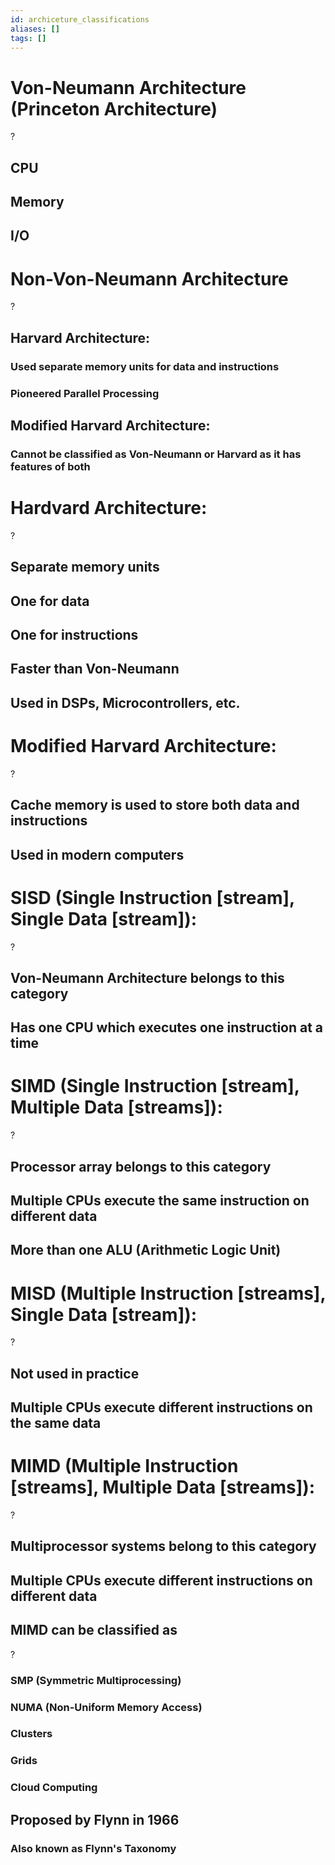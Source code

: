 ```yaml
---
id: archiceture_classifications
aliases: []
tags: []
---
```


# Von-Neumann Architecture (Princeton Architecture)
?
## CPU
## Memory
## I/O

# Non-Von-Neumann Architecture
?
## Harvard Architecture:
### Used separate memory units for data and instructions
### Pioneered Parallel Processing
## Modified Harvard Architecture:
### Cannot be classified as Von-Neumann or Harvard as it has features of both

# Hardvard Architecture:
?
## Separate memory units
## One for data
## One for instructions
## Faster than Von-Neumann
## Used in DSPs, Microcontrollers, etc.

# Modified Harvard Architecture:
?
## Cache memory is used to store both data and instructions
## Used in modern computers

# SISD (Single Instruction [stream], Single Data [stream]):
?
## Von-Neumann Architecture belongs to this category
## Has one CPU which executes one instruction at a time

# SIMD (Single Instruction [stream], Multiple Data [streams]):
?
## Processor array belongs to this category
## Multiple CPUs execute the same instruction on different data
## More than one ALU (Arithmetic Logic Unit)

# MISD (Multiple Instruction [streams], Single Data [stream]):
?
## Not used in practice
## Multiple CPUs execute different instructions on the same data

# MIMD (Multiple Instruction [streams], Multiple Data [streams]):
?
## Multiprocessor systems belong to this category
## Multiple CPUs execute different instructions on different data

## MIMD can be classified as
?
### SMP (Symmetric Multiprocessing)
### NUMA (Non-Uniform Memory Access)
### Clusters
### Grids
### Cloud Computing

## Proposed by Flynn in 1966
### Also known as Flynn's Taxonomy
